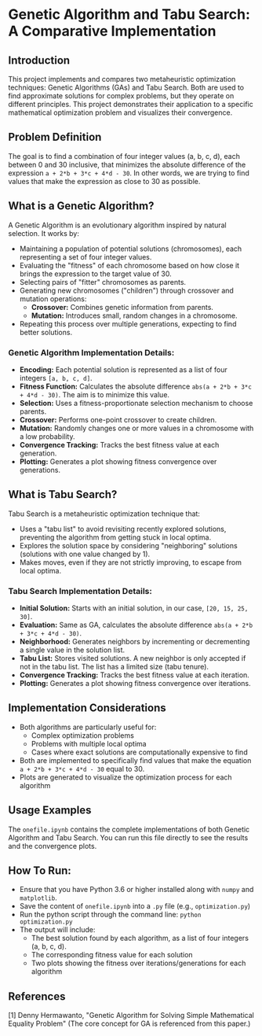 # Genetic Algorithm and Tabu Search: A Comparative Implementation

## Introduction
This project implements and compares two metaheuristic optimization techniques: Genetic Algorithms (GAs) and Tabu Search. Both are used to find approximate solutions for complex problems, but they operate on different principles. This project demonstrates their application to a specific mathematical optimization problem and visualizes their convergence.

## Problem Definition
The goal is to find a combination of four integer values (a, b, c, d), each between 0 and 30 inclusive, that minimizes the absolute difference of the expression `a + 2*b + 3*c + 4*d - 30`. In other words, we are trying to find values that make the expression as close to 30 as possible.

## What is a Genetic Algorithm?
A Genetic Algorithm is an evolutionary algorithm inspired by natural selection. It works by:
- Maintaining a population of potential solutions (chromosomes), each representing a set of four integer values.
- Evaluating the "fitness" of each chromosome based on how close it brings the expression to the target value of 30.
- Selecting pairs of "fitter" chromosomes as parents.
- Generating new chromosomes ("children") through crossover and mutation operations:
   - **Crossover:** Combines genetic information from parents.
   - **Mutation:** Introduces small, random changes in a chromosome.
- Repeating this process over multiple generations, expecting to find better solutions.

### Genetic Algorithm Implementation Details:
- **Encoding:** Each potential solution is represented as a list of four integers `[a, b, c, d]`.
- **Fitness Function:** Calculates the absolute difference `abs(a + 2*b + 3*c + 4*d - 30)`. The aim is to minimize this value.
- **Selection:** Uses a fitness-proportionate selection mechanism to choose parents.
- **Crossover:** Performs one-point crossover to create children.
- **Mutation:** Randomly changes one or more values in a chromosome with a low probability.
- **Convergence Tracking:** Tracks the best fitness value at each generation.
- **Plotting:** Generates a plot showing fitness convergence over generations.

## What is Tabu Search?
Tabu Search is a metaheuristic optimization technique that:
- Uses a "tabu list" to avoid revisiting recently explored solutions, preventing the algorithm from getting stuck in local optima.
- Explores the solution space by considering "neighboring" solutions (solutions with one value changed by 1).
- Makes moves, even if they are not strictly improving, to escape from local optima.

### Tabu Search Implementation Details:
- **Initial Solution:** Starts with an initial solution, in our case, `[20, 15, 25, 30]`.
- **Evaluation:** Same as GA, calculates the absolute difference `abs(a + 2*b + 3*c + 4*d - 30)`.
- **Neighborhood:** Generates neighbors by incrementing or decrementing a single value in the solution list.
- **Tabu List:** Stores visited solutions.  A new neighbor is only accepted if not in the tabu list. The list has a limited size (tabu tenure).
- **Convergence Tracking:** Tracks the best fitness value at each iteration.
- **Plotting:** Generates a plot showing fitness convergence over iterations.

## Implementation Considerations
- Both algorithms are particularly useful for:
  - Complex optimization problems
  - Problems with multiple local optima
  - Cases where exact solutions are computationally expensive to find
- Both are implemented to specifically find values that make the equation `a + 2*b + 3*c + 4*d - 30` equal to 30.
- Plots are generated to visualize the optimization process for each algorithm

## Usage Examples
The `onefile.ipynb` contains the complete implementations of both Genetic Algorithm and Tabu Search. You can run this file directly to see the results and the convergence plots.

## How To Run:
- Ensure that you have Python 3.6 or higher installed along with `numpy` and `matplotlib`.
- Save the content of `onefile.ipynb` into a `.py` file (e.g., `optimization.py`)
- Run the python script through the command line: `python optimization.py`
- The output will include:
    - The best solution found by each algorithm, as a list of four integers (a, b, c, d).
    - The corresponding fitness value for each solution
    - Two plots showing the fitness over iterations/generations for each algorithm

## References
[1] Denny Hermawanto, "Genetic Algorithm for Solving Simple Mathematical Equality Problem" (The core concept for GA is referenced from this paper.)